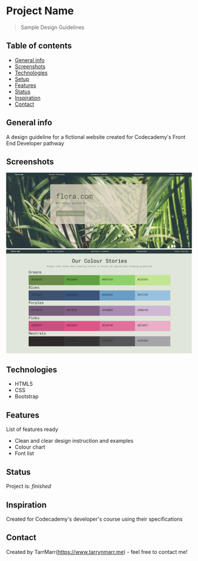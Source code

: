 # Project Name
> Sample Design Guidelines  

## Table of contents
* [General info](#general-info)
* [Screenshots](#screenshots)
* [Technologies](#technologies)
* [Setup](#setup)
* [Features](#features)
* [Status](#status)
* [Inspiration](#inspiration)
* [Contact](#contact)

## General info
A design guideline for a fictional website created for Codecademy's Front End Developer pathway 

## Screenshots
![Example screenshot](https://github.com/TarrMarr/sampleDesignGuidelines/blob/master/screenshot1.JPG
)
![Example screenshot](https://github.com/TarrMarr/sampleDesignGuidelines/blob/master/screenshot2.JPG)

## Technologies
* HTML5
* CSS
* Bootstrap 

## Features
List of features ready 
* Clean and clear design instruction and examples
* Colour chart
* Font list 


## Status
Project is: _finished_

## Inspiration
Created for Codecademy's developer's course using their specifications

## Contact
Created by TarrMarr(https://www.tarrynmarr.me) - feel free to contact me!
